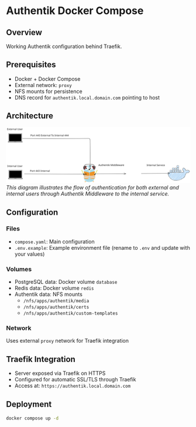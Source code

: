 # Authentik Docker Compose

## Overview
Working Authentik configuration behind Traefik.

## Prerequisites
* Docker + Docker Compose
* External network: `proxy`
* NFS mounts for persistence
* DNS record for `authentik.local.domain.com` pointing to host

## Architecture
![Diagram of Authentication Flow](auth.svg)
*This diagram illustrates the flow of authentication for both external and internal users through Authentik Middleware to the internal service.*

## Configuration

### Files
* `compose.yaml`: Main configuration
* `.env.example`: Example environment file (rename to `.env` and update with your values)

### Volumes
* PostgreSQL data: Docker volume `database`
* Redis data: Docker volume `redis`
* Authentik data: NFS mounts
  - `/nfs/apps/authentik/media`
  - `/nfs/apps/authentik/certs`
  - `/nfs/apps/authentik/custom-templates`

### Network
Uses external `proxy` network for Traefik integration

## Traefik Integration
* Server exposed via Traefik on HTTPS
* Configured for automatic SSL/TLS through Traefik
* Access at: `https://authentik.local.domain.com`

## Deployment
```bash
docker compose up -d